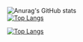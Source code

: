![Anurag's GitHub stats](https://github-readme-stats.vercel.app/api?username=Top-Slayer&show_icons=true&theme=tokyonight)
<br>
[![Top Langs](https://github-readme-stats.vercel.app/api/top-langs/?username=Top-Slayer&layout=donut-vertical)](https://github.com/anuraghazra/github-readme-stats)

[![Top Langs](https://github-readme-stats.vercel.app/api/top-langs/?username=Top-Slayer)](https://github.com/anuraghazra/github-readme-stats)

